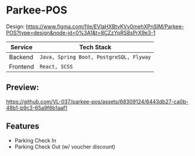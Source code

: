 # Parkee-POS

Design: https://www.figma.com/file/EVlaHXBtvKVv0mehXPnSIM/Parkee-POS?type=design&node-id=0%3A1&t=8CZzYpRS8sPrX9e3-1

| Service  | Tech Stack|
|----------|-----------|
| Backend  | `Java, Spring Boot, PostgreSQL, Flyway` |
| Frontend | `React, SCSS` |

## Preview: 

https://github.com/VL-037/parkee-pos/assets/68309124/6443db27-ca0b-48b1-b9c3-65a9f6b1aaf1

## Features

- Parking Check In
- Parking Check Out (w/ voucher discount)
